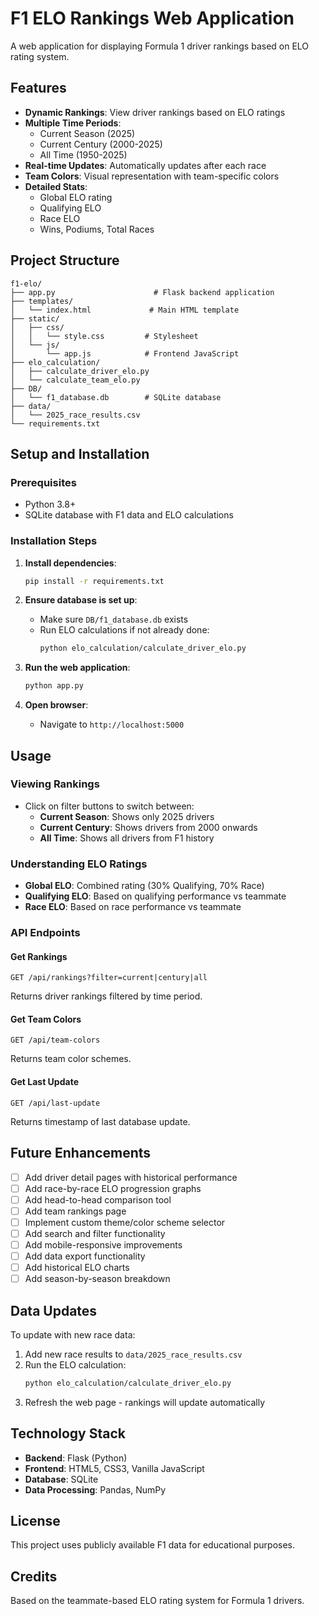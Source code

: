 # F1 ELO Rankings Web Application

A web application for displaying Formula 1 driver rankings based on ELO rating system.

## Features

- **Dynamic Rankings**: View driver rankings based on ELO ratings
- **Multiple Time Periods**: 
  - Current Season (2025)
  - Current Century (2000-2025)
  - All Time (1950-2025)
- **Real-time Updates**: Automatically updates after each race
- **Team Colors**: Visual representation with team-specific colors
- **Detailed Stats**: 
  - Global ELO rating
  - Qualifying ELO
  - Race ELO
  - Wins, Podiums, Total Races

## Project Structure

```
f1-elo/
├── app.py                      # Flask backend application
├── templates/
│   └── index.html             # Main HTML template
├── static/
│   ├── css/
│   │   └── style.css         # Stylesheet
│   └── js/
│       └── app.js            # Frontend JavaScript
├── elo_calculation/
│   ├── calculate_driver_elo.py
│   └── calculate_team_elo.py
├── DB/
│   └── f1_database.db        # SQLite database
├── data/
│   └── 2025_race_results.csv
└── requirements.txt
```

## Setup and Installation

### Prerequisites
- Python 3.8+
- SQLite database with F1 data and ELO calculations

### Installation Steps

1. **Install dependencies**:
   ```bash
   pip install -r requirements.txt
   ```

2. **Ensure database is set up**:
   - Make sure `DB/f1_database.db` exists
   - Run ELO calculations if not already done:
     ```bash
     python elo_calculation/calculate_driver_elo.py
     ```

3. **Run the web application**:
   ```bash
   python app.py
   ```

4. **Open browser**:
   - Navigate to `http://localhost:5000`

## Usage

### Viewing Rankings
- Click on filter buttons to switch between:
  - **Current Season**: Shows only 2025 drivers
  - **Current Century**: Shows drivers from 2000 onwards
  - **All Time**: Shows all drivers from F1 history

### Understanding ELO Ratings
- **Global ELO**: Combined rating (30% Qualifying, 70% Race)
- **Qualifying ELO**: Based on qualifying performance vs teammate
- **Race ELO**: Based on race performance vs teammate

### API Endpoints

#### Get Rankings
```
GET /api/rankings?filter=current|century|all
```
Returns driver rankings filtered by time period.

#### Get Team Colors
```
GET /api/team-colors
```
Returns team color schemes.

#### Get Last Update
```
GET /api/last-update
```
Returns timestamp of last database update.

## Future Enhancements

- [ ] Add driver detail pages with historical performance
- [ ] Add race-by-race ELO progression graphs
- [ ] Add head-to-head comparison tool
- [ ] Add team rankings page
- [ ] Implement custom theme/color scheme selector
- [ ] Add search and filter functionality
- [ ] Add mobile-responsive improvements
- [ ] Add data export functionality
- [ ] Add historical ELO charts
- [ ] Add season-by-season breakdown

## Data Updates

To update with new race data:

1. Add new race results to `data/2025_race_results.csv`
2. Run the ELO calculation:
   ```bash
   python elo_calculation/calculate_driver_elo.py
   ```
3. Refresh the web page - rankings will update automatically

## Technology Stack

- **Backend**: Flask (Python)
- **Frontend**: HTML5, CSS3, Vanilla JavaScript
- **Database**: SQLite
- **Data Processing**: Pandas, NumPy

## License

This project uses publicly available F1 data for educational purposes.

## Credits

Based on the teammate-based ELO rating system for Formula 1 drivers.
